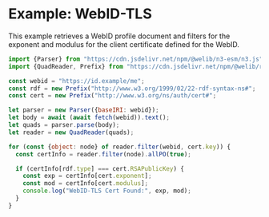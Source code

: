 Example: WebID-TLS
==================
This example retrieves a WebID profile document and filters for the exponent and
modulus for the client certificate defined for the WebID.

```js
import {Parser} from "https://cdn.jsdelivr.net/npm/@welib/n3-esm/n3.js";
import {QuadReader, Prefix} from "https://cdn.jsdelivr.net/npm/@welib/rdf/rdf.js"

const webid = "https://id.example/me";
const rdf = new Prefix("http://www.w3.org/1999/02/22-rdf-syntax-ns#";
const cert = new Prefix("http://www.w3.org/ns/auth/cert#";

let parser = new Parser({baseIRI: webid});
let body = await (await fetch(webid)).text();
let quads = parser.parse(body);
let reader = new QuadReader(quads);

for (const {object: node} of reader.filter(webid, cert.key)) {
  const certInfo = reader.filter(node).allPO(true);

  if (certInfo[rdf.type] === cert.RSAPublicKey) {
    const exp = certInfo[cert.exponent];
    const mod = certInfo[cert.modulus];
    console.log("WebID-TLS Cert Found:", exp, mod);
  }
}
```
